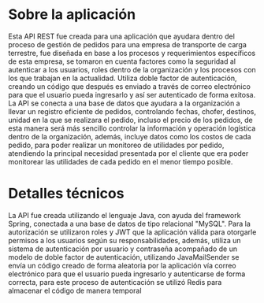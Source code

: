 # Sobre la aplicación

Esta API REST fue creada para una aplicación que ayudara dentro del proceso de gestión de pedidos para una empresa de transporte de carga terrestre, fue diseñada en base a los procesos y requerimientos específicos de esta empresa, se tomaron en cuenta factores como la seguridad al autenticar a los usuarios, roles dentro de la organización y los procesos con los que trabajan en la actualidad. 
Utiliza doble factor de autenticación, creando un código que después es enviado a través de correo electrónico para que el usuario pueda ingresarlo y así ser autenticado de forma exitosa.
La API se conecta a una base de datos que ayudara a la organización a llevar un registro eficiente de pedidos, controlando fechas, chofer, destinos, unidad en la que se realizara el pedido, incluso el precio de los pedidos, de esta manera será más sencillo controlar la información y operación logística dentro de la organización, además, incluye datos como los costos de cada pedido, para poder realizar un monitoreo de utilidades por pedido, atendiendo la principal necesidad presentada por el cliente que era poder monitorear las utilidades de cada pedido en el menor tiempo posible.

# Detalles técnicos

La API fue creada utilizando el lenguaje Java, con ayuda del framework Spring, conectada a una base de datos de tipo relacional "MySQL".
Para la autorización se utilizaron roles y JWT que la aplicación válida para otorgarle permisos a los usuarios según su responsabilidades, además, utiliza un sistema de autenticación por usuario y contraseña acompañado de un modelo de doble factor de autenticación, utilizando JavaMailSender se envía un código creado de forma aleatoria por la aplicación vía correo electrónico para que el usuario pueda ingresarlo y autenticarse de forma correcta, para este proceso de autenticación se utilizó Redis para almacenar el código de manera temporal 

